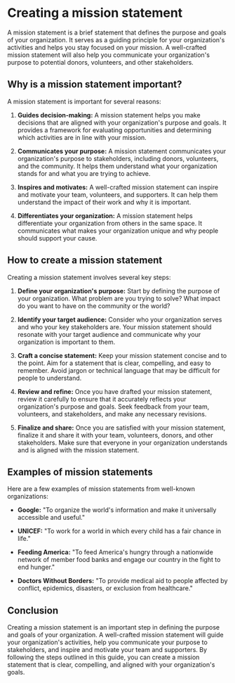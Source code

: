 # Creating a mission statement

A mission statement is a brief statement that defines the purpose and goals of your organization. It serves as a guiding principle for your organization's activities and helps you stay focused on your mission. A well-crafted mission statement will also help you communicate your organization's purpose to potential donors, volunteers, and other stakeholders.

## Why is a mission statement important?

A mission statement is important for several reasons:

1. **Guides decision-making:** A mission statement helps you make decisions that are aligned with your organization's purpose and goals. It provides a framework for evaluating opportunities and determining which activities are in line with your mission.

2. **Communicates your purpose:** A mission statement communicates your organization's purpose to stakeholders, including donors, volunteers, and the community. It helps them understand what your organization stands for and what you are trying to achieve.

3. **Inspires and motivates:** A well-crafted mission statement can inspire and motivate your team, volunteers, and supporters. It can help them understand the impact of their work and why it is important.

4. **Differentiates your organization:** A mission statement helps differentiate your organization from others in the same space. It communicates what makes your organization unique and why people should support your cause.

## How to create a mission statement

Creating a mission statement involves several key steps:

1. **Define your organization's purpose:** Start by defining the purpose of your organization. What problem are you trying to solve? What impact do you want to have on the community or the world?

2. **Identify your target audience:** Consider who your organization serves and who your key stakeholders are. Your mission statement should resonate with your target audience and communicate why your organization is important to them.

3. **Craft a concise statement:** Keep your mission statement concise and to the point. Aim for a statement that is clear, compelling, and easy to remember. Avoid jargon or technical language that may be difficult for people to understand.

4. **Review and refine:** Once you have drafted your mission statement, review it carefully to ensure that it accurately reflects your organization's purpose and goals. Seek feedback from your team, volunteers, and stakeholders, and make any necessary revisions.

5. **Finalize and share:** Once you are satisfied with your mission statement, finalize it and share it with your team, volunteers, donors, and other stakeholders. Make sure that everyone in your organization understands and is aligned with the mission statement.

## Examples of mission statements

Here are a few examples of mission statements from well-known organizations:

- **Google:** "To organize the world's information and make it universally accessible and useful."

- **UNICEF:** "To work for a world in which every child has a fair chance in life."

- **Feeding America:** "To feed America's hungry through a nationwide network of member food banks and engage our country in the fight to end hunger."

- **Doctors Without Borders:** "To provide medical aid to people affected by conflict, epidemics, disasters, or exclusion from healthcare."

## Conclusion

Creating a mission statement is an important step in defining the purpose and goals of your organization. A well-crafted mission statement will guide your organization's activities, help you communicate your purpose to stakeholders, and inspire and motivate your team and supporters. By following the steps outlined in this guide, you can create a mission statement that is clear, compelling, and aligned with your organization's goals.
